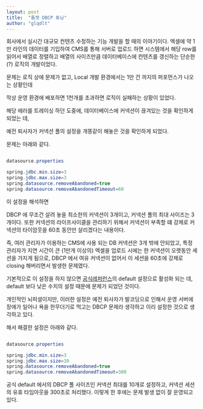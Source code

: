 ```yaml
---
layout: post
title:  "톰캣 DBCP 튜닝"
author: "glqdlt"
---
```


회사에서 실시간 대규모 컨텐츠 수정하는 기능 개발을 할 때의 이야기이다. 엑셀에 약 1만 라인의 데이터를 기입하여 CMS를 통해 서버로 업로드 하면 시스템에서 해당 row를 읽어서 배열로 정렬하고 배열의 사이즈만큼 데이터베이스에 컨텐츠를 갱신하는 단순한(?) 로직의 개발이었다.

문제는 로직 상에 문제가 없고, Local 개발 환경에서는 1만 건 까지의 퍼포먼스가 나오는 상황인데

막상 운영 환경에 배포하면 1천개를 초과하면 로직이 실패하는 상황이 있었다.

해당 에러를 트레이싱 하던 도중에, 데이터베이스에 커넥션이 끊겨있는 것을 확인하게 되었는 데,

예전 퇴사자가 커넥션 폴의 설정을 개똥같이 해놓은 것을 확인하게 되었다.

문제는 아래와 같다.

```java

datasource.properties

spring.jdbc.min.size=3
spring.jdbc.max.size=3
spring.datasource.removeAbandoned=true
spring.datasource.removeAbandonedTimeout=60


```

이 설정을 해석하면

DBCP 에 무조건 살려 놓을 최소한의 커넥션이 3개이고, 커넥션 폴의 최대 사이즈는 3개이다. 또한 커넥션의 라이프사이클을 관리하기 위해서 커넥션이 부족할 떄 강제로 커넥션의 타이암웃을 60초 동안만 살리겠다는 내용이다.

즉, 여러 관리자가 이용하는 CMS에 사용 되는 DB 커넥션은 3개 밖에 안되었고, 특정 관리자가 지연 시간이 큰 (1만개 이상의) 엑셀을 업로드 시에는 한 커넥션이 오랫동안 세션을 가지게 됨으로, DBCP 에서 여유 커넥션이 없어서 이 세션을 60초에 강제로 closing 해버리면서 발생한 문제였다.

기본적으로 이 설정을 하지 않으면 [공식레퍼런스](https://commons.apache.org/proper/commons-dbcp/configuration.html)의 default 설정으로 활성화 되는 데, default 보다 낮은 수치의 설정 때문에 문제가 되었던 것이다.

개인적인 뇌피셜이지만, 이러한 설정은 예전 퇴사자가 발코딩으로 인해서 운영 서버에 장애가 일어나 욕을 한무더기로 먹고는 DBCP 문제라 생각하고 이리 설정한 것으로 생각하고 있다.



해서 해결한 설정은 아래와 같다.

```java

datasource.properties

spring.jdbc.min.size=3
spring.jdbc.max.size=10
spring.datasource.removeAbandoned=true
spring.datasource.removeAbandonedTimeout=300


```

공식 default 에서의 DBCP 폴 사이즈인 커넥션 최대를 10개로 설정하고, 커넥션 세션의 유휴 타임아웃을 300초로 처리했다.
이렇게 한 후에는 문제 발생 없이 잘 운영되고 있다.